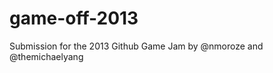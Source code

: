 game-off-2013
=============
Submission for the 2013 Github Game Jam
by @nmoroze and @themichaelyang
